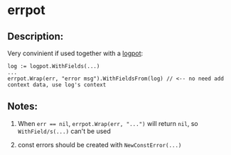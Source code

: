 # errpot

## Description:

Very convinient if used together with a [logpot](https://github.com/gtforge/logging-go/edit/master/logpot):

```
log := logpot.WithFields(...)
...
errpot.Wrap(err, "error msg").WithFieldsFrom(log) // <-- no need add context data, use log's context 
```


## Notes:

1. When `err == nil`, `errpot.Wrap(err, "...")` will return `nil`, so `WithField/s(...)` can't be used

2. const errors should be created with `NewConstError(...)`
